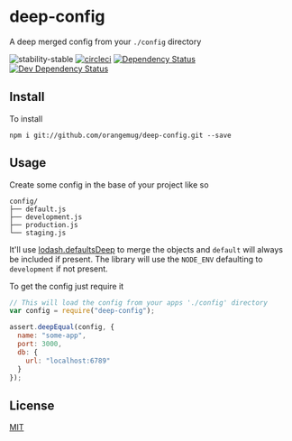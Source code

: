 # deep-config
A deep merged config from your `./config` directory

![stability-stable](https://img.shields.io/badge/stability-stable-green.svg)
[![circleci](https://circleci.com/gh/orangemug/deep-config.png?style=shield)](https://circleci.com/gh/orangemug/deep-config)
[![Dependency Status](https://david-dm.org/orangemug/deep-config.svg)](https://david-dm.org/orangemug/deep-config)
[![Dev Dependency Status](https://david-dm.org/orangemug/deep-config/dev-status.svg)](https://david-dm.org/orangemug/deep-config#info=devDependencies)


## Install
To install

    npm i git://github.com/orangemug/deep-config.git --save


## Usage
Create some config in the base of your project like so

    config/
    ├── default.js
    ├── development.js
    ├── production.js
    └── staging.js

It'll use [lodash.defaultsDeep](https://lodash.com/docs#defaultsDeep) to merge the objects and `default` will always be included if present. The library will use the `NODE_ENV` defaulting to `development` if not present.

To get the config just require it

```js
// This will load the config from your apps './config' directory
var config = require("deep-config");

assert.deepEqual(config, {
  name: "some-app",
  port: 3000,
  db: {
    url: "localhost:6789"
  }
});
```

## License
[MIT](LICENSE)
